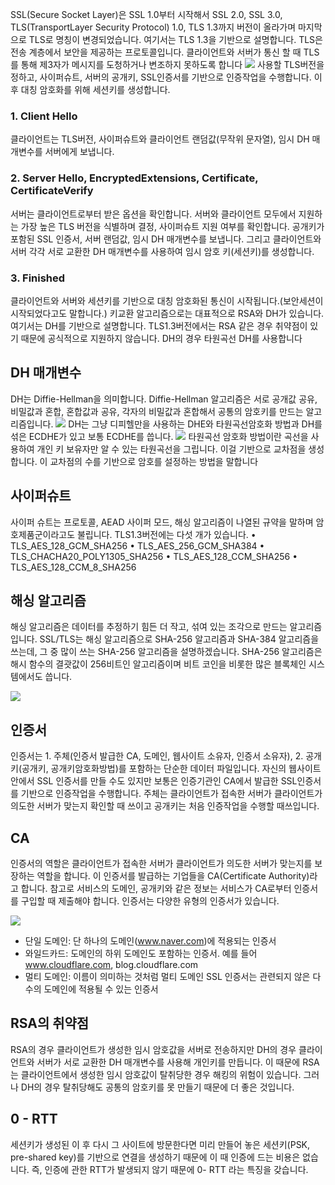 SSL(Secure Socket Layer)은 SSL 1.0부터 시작해서 SSL 2.0, SSL 3.0,
TLS(TransportLayer Security Protocol) 1.0, TLS 1.3까지 버전이 올라가며 마지막으로
TLS로 명칭이 변경되었습니다. 여기서는 TLS 1.3을 기반으로 설명합니다.
TLS은 전송 계층에서 보안을 제공하는 프로토콜입니다. 클라이언트와 서버가 통신 할 때
TLS를 통해 제3자가 메시지를 도청하거나 변조하지 못하도록 합니다
![](https://velog.velcdn.com/images/cjllee/post/9bc76fb4-035a-4672-9cec-ded78ab2d162/image.png)
사용할 TLS버전을 정하고, 사이퍼슈트, 서버의 공개키, SSL인증서를 기반으로 인증작업을
수행합니다. 이 후 대칭 암호화를 위해 세션키를 생성합니다.
### 1. Client Hello
클라이언트는 TLS버전, 사이퍼슈트와 클라이언트 랜덤값(무작위 문자열), 임시 DH
매개변수를 서버에게 보냅니다.
### 2. Server Hello, EncryptedExtensions, Certificate, CertificateVerify
서버는 클라이언트로부터 받은 옵션을 확인합니다. 서버와 클라이언트 모두에서 지원하는
가장 높은 TLS 버전을 식별하며 결정, 사이퍼슈트 지원 여부를 확인합니다. 공개키가 포함된
SSL 인증서, 서버 랜덤값, 임시 DH 매개변수를 보냅니다. 그리고 클라이언트와 서버 각각
서로 교환한 DH 매개변수를 사용하여 임시 암호 키(세션키)를 생성합니다.
### 3. Finished
클라이언트와 서버와 세션키를 기반으로 대칭 암호화된 통신이 시작됩니다.(보안세션이
시작되었다고도 말합니다.)
키교환 알고리즘으로는 대표적으로 RSA와 DH가 있습니다. 여기서는 DH를 기반으로
설명합니다. TLS1.3버전에서는 RSA 같은 경우 취약점이 있기 때문에 공식적으로 지원하지
않습니다. DH의 경우 타원곡선 DH를 사용합니다

## DH 매개변수
DH는 Diffie-Hellman을 의미합니다. Diffie-Hellman 알고리즘은 서로 공개값 공유,
비밀값과 혼합, 혼합값과 공유, 각자의 비밀값과 혼합해서 공통의 암호키를 만드는
알고리즘입니다.
![](https://velog.velcdn.com/images/cjllee/post/efc27d04-609b-47a4-8210-593496e7aec1/image.png)
DH는 그냥 디피헬만을 사용하는 DHE와 타원곡선암호화 방법과 DH를 섞은 ECDHE가
있고 보통 ECDHE를 씁니다.
![](https://velog.velcdn.com/images/cjllee/post/a3df2718-ecfb-41b0-9eff-791a30b15258/image.png)
타원곡선 암호화 방법이란 곡선을 사용하여 개인 키 보유자만 알 수 있는 타원곡선을
그립니다. 이걸 기반으로 교차점을 생성합니다. 이 교차점의 수를 기반으로 암호를 설정하는 방법을 말합니다

## 사이퍼슈트
사이퍼 슈트는 프로토콜, AEAD 사이퍼 모드, 해싱 알고리즘이 나열된 규약을 말하며
암호제품군이라고도 불립니다. TLS1.3버전에는 다섯 개가 있습니다.
• TLS_AES_128_GCM_SHA256
• TLS_AES_256_GCM_SHA384
• TLS_CHACHA20_POLY1305_SHA256
• TLS_AES_128_CCM_SHA256
• TLS_AES_128_CCM_8_SHA256

## 해싱 알고리즘
해싱 알고리즘은 데이터를 추정하기 힘든 더 작고, 섞여 있는 조각으로 만드는
알고리즘입니다. SSL/TLS는 해싱 알고리즘으로 SHA-256 알고리즘과 SHA-384
알고리즘을 쓰는데, 그 중 많이 쓰는 SHA-256 알고리즘을 설명하겠습니다. SHA-256
알고리즘은 해시 함수의 결괏값이 256비트인 알고리즘이며 비트 코인을 비롯한 많은
블록체인 시스템에서도 씁니다.

![](https://velog.velcdn.com/images/cjllee/post/ba3ea31b-d62e-4b6f-81ea-f0fbe98899d8/image.png)

## 인증서
인증서는 1. 주체(인증서 발급한 CA, 도메인, 웹사이트 소유자, 인증서 소유자), 2.
공개키(공개키, 공개키암호화방법)를 포함하는 단순한 데이터 파일입니다. 자신의 웹사이트
안에서 SSL 인증서를 만들 수도 있지만 보통은 인증기관인 CA에서 발급한 SSL인증서를
기반으로 인증작업을 수행합니다.
주체는 클라이언트가 접속한 서버가 클라이언트가 의도한 서버가 맞는지 확인할 때 쓰이고
공개키는 처음 인증작업을 수행할 때쓰입니다.

## CA
인증서의 역할은 클라이언트가 접속한 서버가 클라이언트가 의도한 서버가 맞는지를
보장하는 역할을 합니다. 이 인증서를 발급하는 기업들을 CA(Certificate Authority)라고
합니다. 참고로 서비스의 도메인, 공개키와 같은 정보는 서비스가 CA로부터 인증서를 구입할
때 제출해야 합니다. 인증서는 다양한 유형의 인증서가 있습니다.

![](https://velog.velcdn.com/images/cjllee/post/7b8974ca-d23f-4196-b552-c0b80bc51a6d/image.png)

- 단일 도메인: 단 하나의 도메인(www.naver.com)에 적용되는 인증서
- 와일드카드: 도메인의 하위 도메인도 포함하는 인증서. 예를 들어
www.cloudflare.com, blog.cloudflare.com
- 멀티 도메인: 이름이 의미하는 것처럼 멀티 도메인 SSL 인증서는 관련되지 않은
다수의 도메인에 적용될 수 있는 인증서

## RSA의 취약점
RSA의 경우 클라이언트가 생성한 임시 암호값을 서버로 전송하지만 DH의 경우
클라이언트와 서버가 서로 교환한 DH 매개변수를 사용해 개인키를 만듭니다. 이 때문에
RSA는 클라이언트에서 생성한 임시 암호값이 탈취당한 경우 해킹의 위험이 있습니다. 그러나
DH의 경우 탈취당해도 공통의 암호키를 못 만들기 때문에 더 좋은 것입니다.

## 0 - RTT
세션키가 생성된 이 후 다시 그 사이트에 방문한다면 미리 만들어 놓은 세션키(PSK,
pre-shared key)를 기반으로 연결을 생성하기 때문에 이 때 인증에 드는 비용은 없습니다.
즉, 인증에 관한 RTT가 발생되지 않기 때문에 0- RTT 라는 특징을 갖습니다.
